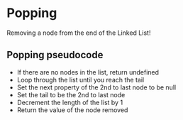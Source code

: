 # Popping
Removing a node from the end of the Linked List!

## Popping pseudocode

 - If there are no nodes in the list, return undefined
 - Loop through the list until you reach the tail
 - Set the next property of the 2nd to last node to be null
 - Set the tail to be the 2nd to last node
 - Decrement the length of the list by 1
 - Return the value of the node removed